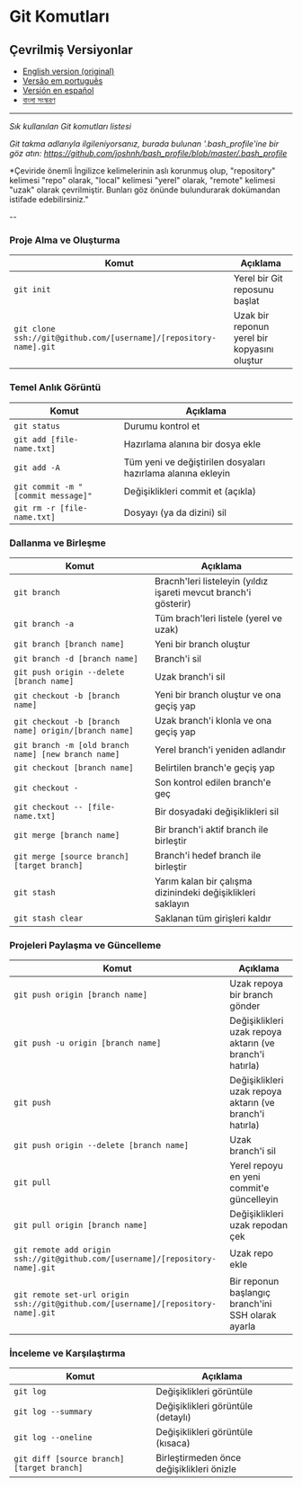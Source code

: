 Git Komutları
============

## Çevrilmiş Versiyonlar
- [English version (original)](README.md)
- [Versão em português](READMEpt.md)
- [Versión en español](READMEes.md)
- [বাংলা সংস্করণ](READMEbn.md)

___

_Sık kullanılan Git komutları listesi_

*Git takma adlarıyla ilgileniyorsanız, burada bulunan '.bash_profile'ine bir göz atın: https://github.com/joshnh/bash_profile/blob/master/.bash_profile*

*Çeviride önemli İngilizce kelimelerinin aslı korunmuş olup, "repository" kelimesi "repo" olarak, "local" kelimesi "yerel" olarak, "remote" kelimesi "uzak" olarak çevrilmiştir. Bunları göz önünde bulundurarak dokümandan istifade edebilirsiniz."

--

### Proje Alma ve Oluşturma

| Komut | Açıklama |
| ------- | ----------- |
| `git init` | Yerel bir Git reposunu başlat |
| `git clone ssh://git@github.com/[username]/[repository-name].git` | Uzak bir reponun yerel bir kopyasını oluştur |

### Temel Anlık Görüntü

| Komut | Açıklama |
| ------- | ----------- |
| `git status` | Durumu kontrol et |
| `git add [file-name.txt]` | Hazırlama alanına bir dosya ekle |
| `git add -A` | Tüm yeni ve değiştirilen dosyaları hazırlama alanına ekleyin |
| `git commit -m "[commit message]"` | Değişiklikleri commit et (açıkla) |
| `git rm -r [file-name.txt]` | Dosyayı (ya da dizini) sil |

### Dallanma ve Birleşme

| Komut | Açıklama |
| ------- | ----------- |
| `git branch` | Bracnh'leri listeleyin (yıldız işareti mevcut branch'i gösterir) |
| `git branch -a` | Tüm brach'leri listele (yerel ve uzak) |
| `git branch [branch name]` | Yeni bir branch oluştur |
| `git branch -d [branch name]` | Branch'i sil |
| `git push origin --delete [branch name]` | Uzak branch'i sil |
| `git checkout -b [branch name]` | Yeni bir branch oluştur ve ona geçiş yap |
| `git checkout -b [branch name] origin/[branch name]` | Uzak branch'i klonla ve ona geçiş yap |
| `git branch -m [old branch name] [new branch name]` | Yerel branch'i yeniden adlandır |
| `git checkout [branch name]` | Belirtilen branch'e geçiş yap |
| `git checkout -` | Son kontrol edilen branch'e geç |
| `git checkout -- [file-name.txt]` | Bir dosyadaki değişiklikleri sil |
| `git merge [branch name]` | Bir branch'i aktif branch ile birleştir |
| `git merge [source branch] [target branch]` | Branch'i hedef branch ile birleştir |
| `git stash` | Yarım kalan bir çalışma dizinindeki değişiklikleri saklayın |
| `git stash clear` | Saklanan tüm girişleri kaldır |

### Projeleri Paylaşma ve Güncelleme

| Komut | Açıklama |
| ------- | ----------- |
| `git push origin [branch name]` | Uzak repoya bir branch gönder |
| `git push -u origin [branch name]` | Değişiklikleri uzak repoya aktarın (ve branch'i hatırla) |
| `git push` | Değişiklikleri uzak repoya aktarın (ve branch'i hatırla) |
| `git push origin --delete [branch name]` | Uzak branch'i sil |
| `git pull` | Yerel repoyu en yeni commit'e güncelleyin |
| `git pull origin [branch name]` | Değişiklikleri uzak repodan çek |
| `git remote add origin ssh://git@github.com/[username]/[repository-name].git` | Uzak repo ekle |
| `git remote set-url origin ssh://git@github.com/[username]/[repository-name].git` | Bir reponun başlangıç branch'ini SSH olarak ayarla |

### İnceleme ve Karşılaştırma

| Komut | Açıklama |
| ------- | ----------- |
| `git log` | Değişiklikleri görüntüle |
| `git log --summary` | Değişiklikleri görüntüle (detaylı) |
| `git log --oneline` | Değişiklikleri görüntüle (kısaca) |
| `git diff [source branch] [target branch]` | Birleştirmeden önce değişiklikleri önizle |
